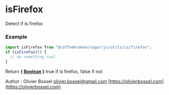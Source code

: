 # isFirefox

Detect if is firefox

### Example

```js
import isFirefox from "@coffeekraken/sugar/js/utils/is/firefox";
if (isFirefox()) {
  // do something cool
}
```

Return **{ [Boolean](https://developer.mozilla.org/fr/docs/Web/JavaScript/Reference/Objets_globaux/Boolean) }** true if is firefox, false if not

Author : Olivier Bossel [olivier.bossel@gmail.com](mailto:olivier.bossel@gmail.com) [https://olivierbossel.com](https://olivierbossel.com)
